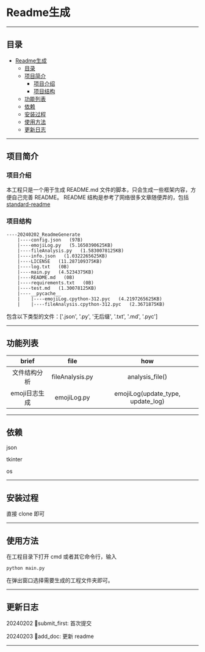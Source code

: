 # Readme生成
***
## 目录
- [Readme生成](#readme生成)
  - [目录](#目录)
  - [项目简介](#项目简介)
    - [项目介绍](#项目介绍)
    - [项目结构](#项目结构)
  - [功能列表](#功能列表)
  - [依赖](#依赖)
  - [安装过程](#安装过程)
  - [使用方法](#使用方法)
  - [更新日志](#更新日志)

***
## 项目简介

### 项目介绍
本工程只是一个用于生成 README.md 文件的脚本，只会生成一些框架内容，方便自己完善 README。
README 结构是参考了网络很多文章随便弄的，包括
[standard-readme](https://github.com/RichardLitt/standard-readme/blob/main/spec.zh-CN.md)

### 项目结构
``` shell
----20240202_ReadmeGenerate
    |----config.json   (97B)
    |----emojiLog.py   (5.1650390625KB)
    |----fileAnalysis.py   (1.5830078125KB)
    |----info.json   (1.0322265625KB)
    |----LICENSE   (11.287109375KB)
    |----log.txt   (0B)
    |----main.py   (4.5234375KB)
    |----README.md   (0B)
    |----requirements.txt   (0B)
    |----test.md   (1.30078125KB)
    |----__pycache__
    |    |----emojiLog.cpython-312.pyc   (4.2197265625KB)
    |    |----fileAnalysis.cpython-312.pyc   (2.3671875KB)
```
包含以下类型的文件：['.json', '.py', '无后缀', '.txt', '.md', '.pyc']

***
## 功能列表
|brief|file|how|
|:-:|:-:|:-:|
|文件结构分析|fileAnalysis.py|analysis_file()|
|emoji日志生成|emojiLog.py|emojiLog(update_type, update_log)|

***
## 依赖
json

tkinter

os


***
## 安装过程
直接 clone 即可

***
## 使用方法
在工程目录下打开 cmd 或者其它命令行，输入
``` shell
python main.py
```

在弹出窗口选择需要生成的工程文件夹即可。

***
## 更新日志
20240202 🎉submit_first: 首次提交

20240203 📝add_doc: 更新 readme


***
